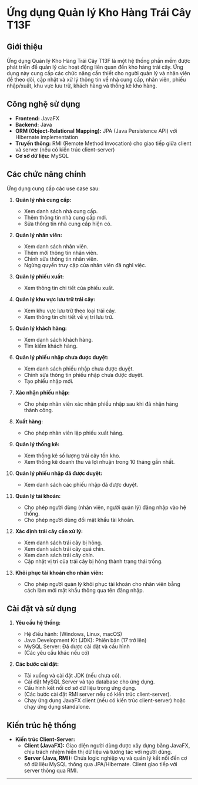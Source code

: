 # Ứng dụng Quản lý Kho Hàng Trái Cây T13F

## Giới thiệu

Ứng dụng Quản lý Kho Hàng Trái Cây T13F là một hệ thống phần mềm được phát triển để quản lý các hoạt động liên quan đến kho hàng trái cây. Ứng dụng này cung cấp các chức năng cần thiết cho người quản lý và nhân viên để theo dõi, cập nhật và xử lý thông tin về nhà cung cấp, nhân viên, phiếu nhập/xuất, khu vực lưu trữ, khách hàng và thống kê kho hàng.

## Công nghệ sử dụng

* **Frontend:** JavaFX
* **Backend:** Java
* **ORM (Object-Relational Mapping):** JPA (Java Persistence API) với Hibernate implementation
* **Truyền thông:** RMI (Remote Method Invocation) cho giao tiếp giữa client và server (nếu có kiến trúc client-server)
* **Cơ sở dữ liệu:** MySQL

## Các chức năng chính

Ứng dụng cung cấp các use case sau:

1.  **Quản lý nhà cung cấp:**
    * Xem danh sách nhà cung cấp.
    * Thêm thông tin nhà cung cấp mới.
    * Sửa thông tin nhà cung cấp hiện có.

2.  **Quản lý nhân viên:**
    * Xem danh sách nhân viên.
    * Thêm mới thông tin nhân viên.
    * Chỉnh sửa thông tin nhân viên.
    * Ngừng quyền truy cập của nhân viên đã nghỉ việc.

3.  **Quản lý phiếu xuất:**
    * Xem thông tin chi tiết của phiếu xuất.

4.  **Quản lý khu vực lưu trữ trái cây:**
    * Xem khu vực lưu trữ theo loại trái cây.
    * Xem thông tin chi tiết về vị trí lưu trữ.

5.  **Quản lý khách hàng:**
    * Xem danh sách khách hàng.
    * Tìm kiếm khách hàng.

6.  **Quản lý phiếu nhập chưa được duyệt:**
    * Xem danh sách phiếu nhập chưa được duyệt.
    * Chỉnh sửa thông tin phiếu nhập chưa được duyệt.
    * Tạo phiếu nhập mới.

7.  **Xác nhận phiếu nhập:**
    * Cho phép nhân viên xác nhận phiếu nhập sau khi đã nhận hàng thành công.

8.  **Xuất hàng:**
    * Cho phép nhân viên lập phiếu xuất hàng.

9.  **Quản lý thống kê:**
    * Xem thống kê số lượng trái cây tồn kho.
    * Xem thống kê doanh thu và lợi nhuận trong 10 tháng gần nhất.

10. **Quản lý phiếu nhập đã được duyệt:**
    * Xem danh sách các phiếu nhập đã được duyệt.

11. **Quản lý tài khoản:**
    * Cho phép người dùng (nhân viên, người quản lý) đăng nhập vào hệ thống.
    * Cho phép người dùng đổi mật khẩu tài khoản.

12. **Xác định trái cây cần xử lý:**
    * Xem danh sách trái cây bị hỏng.
    * Xem danh sách trái cây quá chín.
    * Xem danh sách trái cây chín.
    * Cập nhật vị trí của trái cây bị hỏng thành trạng thái trống.

13. **Khôi phục tài khoản cho nhân viên:**
    * Cho phép người quản lý khôi phục tài khoản cho nhân viên bằng cách làm mới mật khẩu thông qua tên đăng nhập.

## Cài đặt và sử dụng

1.  **Yêu cầu hệ thống:**
    * Hệ điều hành: (Windows, Linux, macOS)
    * Java Development Kit (JDK): Phiên bản (17 trở lên)
    * MySQL Server: Đã được cài đặt và cấu hình
    * (Các yêu cầu khác nếu có)

2.  **Các bước cài đặt:**
    * Tải xuống và cài đặt JDK (nếu chưa có).
    * Cài đặt MySQL Server và tạo database cho ứng dụng.
    * Cấu hình kết nối cơ sở dữ liệu trong ứng dụng.
    * (Các bước cài đặt RMI server nếu có kiến trúc client-server).
    * Chạy ứng dụng JavaFX client (nếu có kiến trúc client-server) hoặc chạy ứng dụng standalone.

## Kiến trúc hệ thống

* **Kiến trúc Client-Server:**
    * **Client (JavaFX):** Giao diện người dùng được xây dựng bằng JavaFX, chịu trách nhiệm hiển thị dữ liệu và tương tác với người dùng.
    * **Server (Java, RMI):** Chứa logic nghiệp vụ và quản lý kết nối đến cơ sở dữ liệu MySQL thông qua JPA/Hibernate. Client giao tiếp với server thông qua RMI.

---
